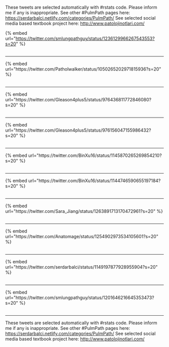 

These tweets are selected automatically with #rstats code. Please inform me if any is inappropriate.
See other #PulmPath pages here: https://serdarbalci.netlify.com/categories/PulmPath/ 
See selected social media based textbook project here: http://www.patolojinotlari.com/

{% embed url="https://twitter.com/smlungpathguy/status/1236129966267543553?s=20" %}<br>
<br>
<hr>
{% embed url="https://twitter.com/Patholwalker/status/1050265202971815936?s=20" %}<br>
<br>
<hr>
{% embed url="https://twitter.com/Gleason4plus5/status/976436811772846080?s=20" %}<br>
<br>
<hr>
{% embed url="https://twitter.com/Gleason4plus5/status/976156047155986432?s=20" %}<br>
<br>
<hr>
{% embed url="https://twitter.com/BinXu16/status/1145870265269854210?s=20" %}<br>
<br>
<hr>
{% embed url="https://twitter.com/BinXu16/status/1144746590655197184?s=20" %}<br>
<br>
<hr>
{% embed url="https://twitter.com/Sara_Jiang/status/1263891713170472961?s=20" %}<br>
<br>
<hr>
{% embed url="https://twitter.com/Anatomage/status/1254902973534105601?s=20" %}<br>
<br>
<hr>
{% embed url="https://twitter.com/serdarbalci/status/1149197877928955904?s=20" %}<br>
<br>
<hr>
{% embed url="https://twitter.com/smlungpathguy/status/1201646216645353473?s=20" %}<br>
<br>
<hr>


These tweets are selected automatically with #rstats code. Please inform me if any is inappropriate.
See other #PulmPath pages here: https://serdarbalci.netlify.com/categories/PulmPath/ 
See selected social media based textbook project here: http://www.patolojinotlari.com/
